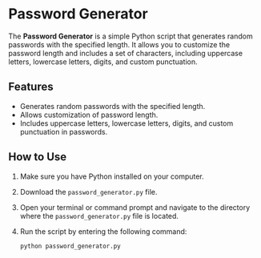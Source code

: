 # Password Generator

The **Password Generator** is a simple Python script that generates random passwords with the specified length. It allows you to customize the password length and includes a set of characters, including uppercase letters, lowercase letters, digits, and custom punctuation.

## Features

- Generates random passwords with the specified length.
- Allows customization of password length.
- Includes uppercase letters, lowercase letters, digits, and custom punctuation in passwords.

## How to Use

1. Make sure you have Python installed on your computer.

2. Download the `password_generator.py` file.

3. Open your terminal or command prompt and navigate to the directory where the `password_generator.py` file is located.

4. Run the script by entering the following command:

   ```bash
   python password_generator.py
